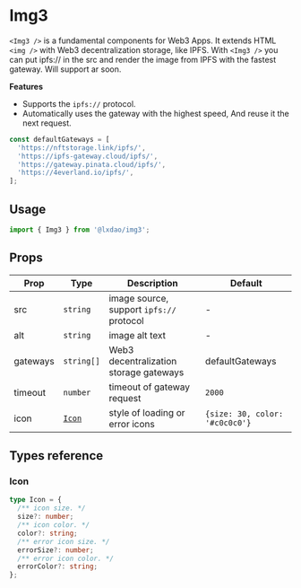 # Img3

`<Img3 />` is a fundamental components for Web3 Apps. It extends HTML `<img />` with Web3 decentralization storage, like
IPFS. With `<Img3 />` you can put ipfs:// in the src and render the image from IPFS with the fastest gateway. Will support
ar soon.

**Features**

- Supports the `ipfs://` protocol.
- Automatically uses the gateway with the highest speed, And reuse it the next request.

```jsx
const defaultGateways = [
  'https://nftstorage.link/ipfs/',
  'https://ipfs-gateway.cloud/ipfs/',
  'https://gateway.pinata.cloud/ipfs/',
  'https://4everland.io/ipfs/',
];
```

## Usage

```js copy
import { Img3 } from '@lxdao/img3';
```

## Props

| Prop     | Type            | Description                              | Default                        |
| -------- | --------------- | ---------------------------------------- | ------------------------------ |
| src      | `string`        | image source, support `ipfs://` protocol | -                              |
| alt      | `string`        | image alt text                           | -                              |
| gateways | `string[]`      | Web3 decentralization storage gateways   | defaultGateways                |
| timeout  | `number`        | timeout of gateway request               | `2000`                         |
| icon     | [`Icon`](#icon) | style of loading or error icons          | `{size: 30, color: '#c0c0c0'}` |

## Types reference

### Icon

```ts
type Icon = {
  /** icon size. */
  size?: number;
  /** icon color. */
  color?: string;
  /** error icon size. */
  errorSize?: number;
  /** error icon color. */
  errorColor?: string;
};
```
